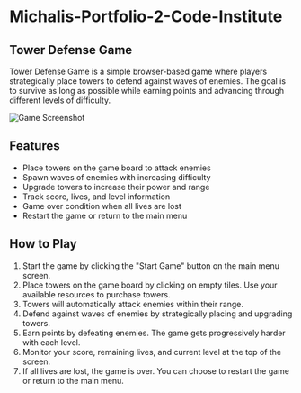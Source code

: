 # Michalis-Portfolio-2-Code-Institute

## Tower Defense Game

Tower Defense Game is a simple browser-based game where players strategically place towers to defend against waves of enemies. The goal is to survive as long as possible while earning points and advancing through different levels of difficulty.

![Game Screenshot](screenshot.png)

## Features

- Place towers on the game board to attack enemies
- Spawn waves of enemies with increasing difficulty
- Upgrade towers to increase their power and range
- Track score, lives, and level information
- Game over condition when all lives are lost
- Restart the game or return to the main menu

## How to Play

1. Start the game by clicking the "Start Game" button on the main menu screen.
2. Place towers on the game board by clicking on empty tiles. Use your available resources to purchase towers.
3. Towers will automatically attack enemies within their range.
4. Defend against waves of enemies by strategically placing and upgrading towers.
5. Earn points by defeating enemies. The game gets progressively harder with each level.
6. Monitor your score, remaining lives, and current level at the top of the screen.
7. If all lives are lost, the game is over. You can choose to restart the game or return to the main menu.

